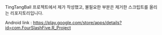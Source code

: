 TingTangBall 프로젝트에서 제가 작성했고, 불필요한 부분은 제거한 스크립트를 올리는 리포지토리입니다.

Android link :
https://play.google.com/store/apps/details?id=com.FourSlashFive.R_Project
